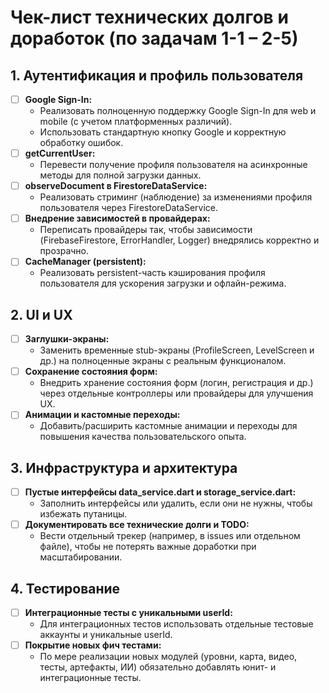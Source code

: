 # Чек-лист технических долгов и доработок (по задачам 1-1 – 2-5)

## 1. Аутентификация и профиль пользователя
- [ ] **Google Sign-In:**  
  - Реализовать полноценную поддержку Google Sign-In для web и mobile (с учетом платформенных различий).
  - Использовать стандартную кнопку Google и корректную обработку ошибок.
- [ ] **getCurrentUser:**  
  - Перевести получение профиля пользователя на асинхронные методы для полной загрузки данных.
- [ ] **observeDocument в FirestoreDataService:**  
  - Реализовать стриминг (наблюдение) за изменениями профиля пользователя через FirestoreDataService.
- [ ] **Внедрение зависимостей в провайдерах:**  
  - Переписать провайдеры так, чтобы зависимости (FirebaseFirestore, ErrorHandler, Logger) внедрялись корректно и прозрачно.
- [ ] **CacheManager (persistent):**  
  - Реализовать persistent-часть кэширования профиля пользователя для ускорения загрузки и офлайн-режима.

## 2. UI и UX
- [ ] **Заглушки-экраны:**  
  - Заменить временные stub-экраны (ProfileScreen, LevelScreen и др.) на полноценные экраны с реальным функционалом.
- [ ] **Сохранение состояния форм:**  
  - Внедрить хранение состояния форм (логин, регистрация и др.) через отдельные контроллеры или провайдеры для улучшения UX.
- [ ] **Анимации и кастомные переходы:**  
  - Добавить/расширить кастомные анимации и переходы для повышения качества пользовательского опыта.

## 3. Инфраструктура и архитектура
- [ ] **Пустые интерфейсы data_service.dart и storage_service.dart:**  
  - Заполнить интерфейсы или удалить, если они не нужны, чтобы избежать путаницы.
- [ ] **Документировать все технические долги и TODO:**  
  - Вести отдельный трекер (например, в issues или отдельном файле), чтобы не потерять важные доработки при масштабировании.

## 4. Тестирование
- [ ] **Интеграционные тесты с уникальными userId:**  
  - Для интеграционных тестов использовать отдельные тестовые аккаунты и уникальные userId.
- [ ] **Покрытие новых фич тестами:**  
  - По мере реализации новых модулей (уровни, карта, видео, тесты, артефакты, ИИ) обязательно добавлять юнит- и интеграционные тесты.
